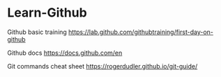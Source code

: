 # Learn-Github

Github basic training https://lab.github.com/githubtraining/first-day-on-github

Github docs
https://docs.github.com/en

Git commands cheat sheet
https://rogerdudler.github.io/git-guide/

